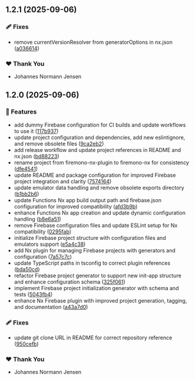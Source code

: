 ## 1.2.1 (2025-09-06)

### 🩹 Fixes

- remove currentVersionResolver from generatorOptions in nx.json ([a036614](https://github.com/johannesnormannjensen/firemono/commit/a036614))

### ❤️ Thank You

- Johannes Normann Jensen

## 1.2.0 (2025-09-06)

### 🚀 Features

- add dummy Firebase configuration for CI builds and update workflows to use it ([117b937](https://github.com/johannesnormannjensen/nx-firebase-monorepo-example/commit/117b937))
- update project configuration and dependencies, add new eslintignore, and remove obsolete files ([9ca2eb2](https://github.com/johannesnormannjensen/nx-firebase-monorepo-example/commit/9ca2eb2))
- add release workflow and update project references in README and nx.json ([bd88223](https://github.com/johannesnormannjensen/nx-firebase-monorepo-example/commit/bd88223))
- rename project from firemono-nx-plugin to firemono-nx for consistency ([dfe4541](https://github.com/johannesnormannjensen/nx-firebase-monorepo-example/commit/dfe4541))
- update README and package configuration for improved Firebase project integration and clarity ([7574164](https://github.com/johannesnormannjensen/nx-firebase-monorepo-example/commit/7574164))
- update emulator data handling and remove obsolete exports directory ([b1bb2b6](https://github.com/johannesnormannjensen/nx-firebase-monorepo-example/commit/b1bb2b6))
- update Functions Nx app build output path and firebase.json configuration for improved compatibility ([afd3b9b](https://github.com/johannesnormannjensen/nx-firebase-monorepo-example/commit/afd3b9b))
- enhance Functions Nx app creation and update dynamic configuration handling ([b8e6a51](https://github.com/johannesnormannjensen/nx-firebase-monorepo-example/commit/b8e6a51))
- remove Firebase configuration files and update ESLint setup for Nx compatibility ([0295fab](https://github.com/johannesnormannjensen/nx-firebase-monorepo-example/commit/0295fab))
- initialize Firebase project structure with configuration files and emulators support ([e5a4c38](https://github.com/johannesnormannjensen/nx-firebase-monorepo-example/commit/e5a4c38))
- add Nx plugin for managing Firebase projects with generators and configuration ([7a57c7c](https://github.com/johannesnormannjensen/nx-firebase-monorepo-example/commit/7a57c7c))
- update TypeScript paths in tsconfig to correct plugin references ([bda50cd](https://github.com/johannesnormannjensen/nx-firebase-monorepo-example/commit/bda50cd))
- refactor Firebase project generator to support new init-app structure and enhance configuration schema ([325f061](https://github.com/johannesnormannjensen/nx-firebase-monorepo-example/commit/325f061))
- implement Firebase project initialization generator with schema and tests ([5043fb4](https://github.com/johannesnormannjensen/nx-firebase-monorepo-example/commit/5043fb4))
- enhance Nx Firebase plugin with improved project generation, tagging, and documentation ([a43a7d0](https://github.com/johannesnormannjensen/nx-firebase-monorepo-example/commit/a43a7d0))

### 🩹 Fixes

- update git clone URL in README for correct repository reference ([950cefb](https://github.com/johannesnormannjensen/nx-firebase-monorepo-example/commit/950cefb))

### ❤️ Thank You

- Johannes Normann Jensen